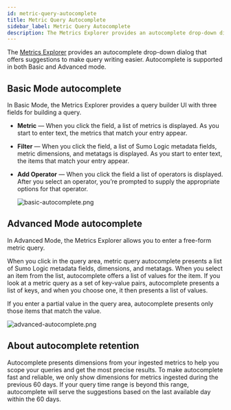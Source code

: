 ```yaml
---
id: metric-query-autocomplete
title: Metric Query Autocomplete
sidebar_label: Metric Query Autocomplete
description: The Metrics Explorer provides an autocomplete drop-down dialog that offers suggestions to make query writing easier.
---
```


The [Metrics Explorer](/docs/metrics/metric-queries-alerts/metrics-explorer) provides an autocomplete drop-down dialog that offers suggestions to make query writing easier. Autocomplete is supported in both Basic and Advanced mode.

## Basic Mode autocomplete

In Basic Mode, the Metrics Explorer provides a query builder UI with
three fields for building a query.

* **Metric** — When you click the field, a list of metrics is displayed. As you start to enter text, the metrics that match your entry appear.
* **Filter** — When you click the field, a list of Sumo Logic metadata fields, metric dimensions, and metatags is displayed. As you start to enter text, the items that match your entry appear.
* **Add Operator** — When you click the field a list of operators is displayed. After you select an operator, you’re prompted to supply the appropriate options for that operator.   

    ![basic-autocomplete.png](/img/metrics/basic-autocomplete.png)

## Advanced Mode autocomplete

In Advanced Mode, the Metrics Explorer allows you to enter a free-form metric query. 

When you click in the query area, metric query autocomplete presents a list of Sumo Logic metadata fields, dimensions, and metatags. When you select an item from the list, autocomplete offers a list of values for the item. If you look at a metric query as a set of key-value pairs, autocomplete presents a list of keys, and when you choose one, it then presents a list of values.

If you enter a partial value in the query area, autocomplete presents only those items that match the value.  

![advanced-autocomplete.png](/img/metrics/advanced-autocomplete.png)

## About autocomplete retention

Autocomplete presents dimensions from your ingested metrics to help you scope your queries and get the most precise results. To make autocomplete fast and reliable, we only show dimensions for metrics ingested during the previous 60 days. If your query time range is beyond this range, autocomplete will serve the suggestions based on the last available day within the 60 days.  
 
